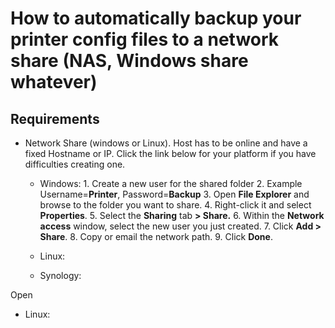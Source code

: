 
# How to automatically backup your printer config files to a network share (NAS, Windows share whatever)

## Requirements 
 * Network Share (windows or Linux). Host has to be online and have a fixed Hostname or IP. Click the link below for your platform if you have difficulties creating one. 
 
	 * Windows: 
			1.  Create a new user for the shared folder
			2. Example Username=**Printer**, Password=**Backup**
			3. Open  **File Explorer**  and browse to the folder you want to share.
			4.  Right-click it and select  **Properties**.
			5.  Select the **Sharing** tab **> Share.**
			6.  Within the  **Network access**  window, select the new user you just created.
			7.  Click  **Add > Share**.
			8.  Copy or email the network path.
			9.  Click  **Done**.
	
	 * Linux: 
	 * Synology:

	   


Open 
  * Linux: 
